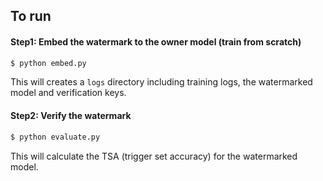 ## To run

#### Step1: Embed the watermark to the owner model (train from scratch) 

```python
$ python embed.py 
```
This will creates a `logs` directory including training logs, the watermarked model and verification keys. 

#### Step2: Verify the watermark

```python
$ python evaluate.py 
```
This will calculate the TSA (trigger set accuracy) for the watermarked model. 
